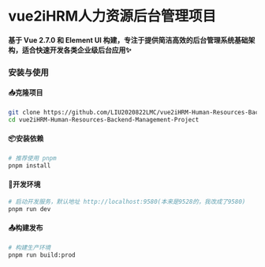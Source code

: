 # vue2iHRM人力资源后台管理项目

#### 基于 Vue 2.7.0 和 Element UI 构建，专注于提供简洁高效的后台管理系统基础架构，适合快速开发各类企业级后台应用✨

### 安装与使用

#### 📥克隆项目

```bash
git clone https://github.com/LIU2020822LMC/vue2iHRM-Human-Resources-Backend-Management-Project.git
cd vue2iHRM-Human-Resources-Backend-Management-Project
```
#### 📦安装依赖

```bash
# 推荐使用 pnpm
pnpm install
```
#### 🚀开发环境

```bash
# 启动开发服务，默认地址 http://localhost:9580(本来是9528的，我改成了9580)
pnpm run dev
```
#### 📤构建发布

``` bash
# 构建生产环境
pnpm run build:prod
```


